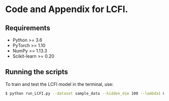 # Code and Appendix for LCFI.


## Requirements

- Python >= 3.6
- PyTorch >= 1.10
- NumPy >= 1.13.3
- Scikit-learn >= 0.20

## Running the scripts

To train and test the LCFI model in the terminal, use:

```bash
$ python run_LCFI.py --dataset sample_data --hidden_dim 100 --lambda1 0.1 --lambda2 0.1 --lambda3 0.1 --max_epoch 300 --batch_size 50 --lr 0.001 --valid_size 20 --device cuda:0 --seed 0